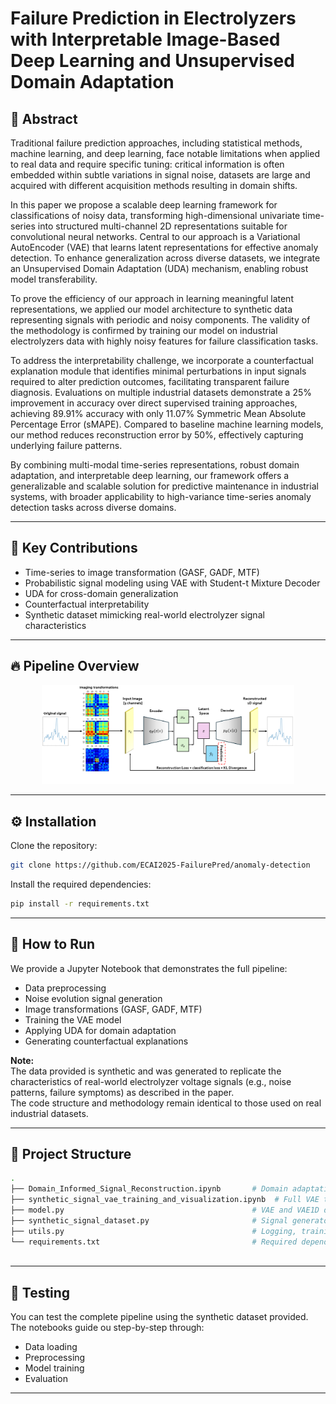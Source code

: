 # Failure Prediction in Electrolyzers with Interpretable Image-Based Deep Learning and Unsupervised Domain Adaptation

## 📄 Abstract

Traditional failure prediction approaches, including statistical methods, machine learning, and deep learning, face notable limitations when applied to real data and require specific tuning: critical information is often embedded within subtle variations in signal noise, datasets are large and acquired with different acquisition methods resulting in domain shifts.

In this paper we propose a scalable deep learning framework for classifications of noisy data, transforming high-dimensional univariate time-series into structured multi-channel 2D representations suitable for convolutional neural networks. Central to our approach is a Variational AutoEncoder (VAE) that learns latent representations for effective anomaly detection. To enhance generalization across diverse datasets, we integrate an Unsupervised Domain Adaptation (UDA) mechanism, enabling robust model transferability.

To prove the efficiency of our approach in learning meaningful latent representations, we applied our model architecture to synthetic data representing signals with periodic and noisy components.
The validity of the methodology is confirmed by training our model on industrial electrolyzers data with highly noisy features for failure classification tasks.

To address the interpretability challenge, we incorporate a counterfactual explanation module that identifies minimal perturbations in input signals required to alter prediction outcomes, facilitating transparent failure diagnosis. Evaluations on multiple industrial datasets demonstrate a $25\%$ improvement in accuracy over direct supervised training approaches, achieving $89.91\%$ accuracy with only $11.07\%$ Symmetric Mean Absolute Percentage Error (sMAPE). Compared to baseline machine learning models, our method reduces reconstruction error by $50\%$, effectively capturing underlying failure patterns.

By combining multi-modal time-series representations, robust domain adaptation, and interpretable deep learning, our framework offers a generalizable and scalable solution for predictive maintenance in industrial systems, with broader applicability to high-variance time-series anomaly detection tasks across diverse domains.

---


## 🧠 Key Contributions
-  Time-series to image transformation (GASF, GADF, MTF)
-  Probabilistic signal modeling using VAE with Student-t Mixture Decoder
-  UDA for cross-domain generalization
-  Counterfactual interpretability
-  Synthetic dataset mimicking real-world electrolyzer signal characteristics


---

## 🔥 Pipeline Overview

<p align="center">
  <img src="Images/pipeline.PNG" width="80%">
</p>

---

## ⚙️ Installation

Clone the repository:

```bash
git clone https://github.com/ECAI2025-FailurePred/anomaly-detection
```

Install the required dependencies:

```bash
pip install -r requirements.txt
```

---

## 🚀 How to Run

We provide a Jupyter Notebook that demonstrates the full pipeline:
- Data preprocessing
- Noise evolution signal generation
- Image transformations (GASF, GADF, MTF)
- Training the VAE model
- Applying UDA for domain adaptation
- Generating counterfactual explanations

**Note:**  
The data provided is synthetic and was generated to replicate the characteristics of real-world electrolyzer voltage signals (e.g., noise patterns, failure symptoms) as described in the paper.  
The code structure and methodology remain identical to those used on real industrial datasets.

---

## 📁 Project Structure

```bash
.
├── Domain_Informed_Signal_Reconstruction.ipynb       # Domain adaptation with counterfactuals
├── synthetic_signal_vae_training_and_visualization.ipynb  # Full VAE training demo
├── model.py                                          # VAE and VAE1D definitions
├── synthetic_signal_dataset.py                       # Signal generator + transformations
├── utils.py                                          # Logging, training, and utilities
└── requirements.txt                                  # Required dependencies
 

```

---

## 🧪 Testing

You can test the complete pipeline using the synthetic dataset provided.  
The notebooks guide ou step-by-step through:
- Data loading
- Preprocessing
- Model training
- Evaluation

---
